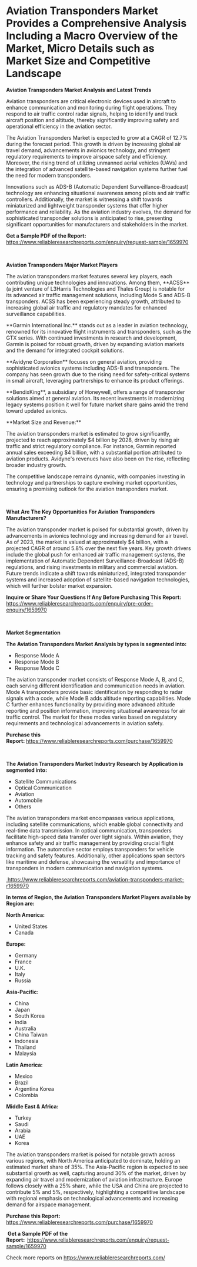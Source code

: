 <p><h1>Aviation Transponders Market Provides a Comprehensive Analysis Including a Macro Overview of the Market, Micro Details such as Market Size and Competitive Landscape</h1></p><p><strong>Aviation Transponders Market Analysis and Latest Trends</strong></p>
<p><p>Aviation transponders are critical electronic devices used in aircraft to enhance communication and monitoring during flight operations. They respond to air traffic control radar signals, helping to identify and track aircraft position and altitude, thereby significantly improving safety and operational efficiency in the aviation sector. </p><p>The Aviation Transponders Market is expected to grow at a CAGR of 12.7% during the forecast period. This growth is driven by increasing global air travel demand, advancements in avionics technology, and stringent regulatory requirements to improve airspace safety and efficiency. Moreover, the rising trend of utilizing unmanned aerial vehicles (UAVs) and the integration of advanced satellite-based navigation systems further fuel the need for modern transponders. </p><p>Innovations such as ADS-B (Automatic Dependent Surveillance–Broadcast) technology are enhancing situational awareness among pilots and air traffic controllers. Additionally, the market is witnessing a shift towards miniaturized and lightweight transponder systems that offer higher performance and reliability. As the aviation industry evolves, the demand for sophisticated transponder solutions is anticipated to rise, presenting significant opportunities for manufacturers and stakeholders in the market.</p></p>
<p><strong>Get a Sample PDF of the Report:&nbsp;</strong> <a href="https://www.reliableresearchreports.com/enquiry/request-sample/1659970?utm_campaign=2480&utm_medium=2&utm_source=Github&utm_content=ia&utm_term=20022025&utm_id=aviation-transponders">https://www.reliableresearchreports.com/enquiry/request-sample/1659970</a></p>
<p>&nbsp;</p>
<p><strong>Aviation Transponders Major Market Players</strong></p>
<p><p>The aviation transponders market features several key players, each contributing unique technologies and innovations. Among them, **ACSS** (a joint venture of L3Harris Technologies and Thales Group) is notable for its advanced air traffic management solutions, including Mode S and ADS-B transponders. ACSS has been experiencing steady growth, attributed to increasing global air traffic and regulatory mandates for enhanced surveillance capabilities.</p><p>**Garmin International Inc.** stands out as a leader in aviation technology, renowned for its innovative flight instruments and transponders, such as the GTX series. With continued investments in research and development, Garmin is poised for robust growth, driven by expanding aviation markets and the demand for integrated cockpit solutions.</p><p>**Avidyne Corporation** focuses on general aviation, providing sophisticated avionics systems including ADS-B and transponders. The company has seen growth due to the rising need for safety-critical systems in small aircraft, leveraging partnerships to enhance its product offerings.</p><p>**BendixKing**, a subsidiary of Honeywell, offers a range of transponder solutions aimed at general aviation. Its recent investments in modernizing legacy systems position it well for future market share gains amid the trend toward updated avionics.</p><p>**Market Size and Revenue:**</p><p>The aviation transponders market is estimated to grow significantly, projected to reach approximately $4 billion by 2028, driven by rising air traffic and strict regulatory compliance. For instance, Garmin reported annual sales exceeding $4 billion, with a substantial portion attributed to aviation products. Avidyne's revenues have also been on the rise, reflecting broader industry growth.</p><p>The competitive landscape remains dynamic, with companies investing in technology and partnerships to capture evolving market opportunities, ensuring a promising outlook for the aviation transponders market.</p></p>
<p>&nbsp;</p>
<p><strong>What Are The Key Opportunities For Aviation Transponders Manufacturers?</strong></p>
<p><p>The aviation transponder market is poised for substantial growth, driven by advancements in avionics technology and increasing demand for air travel. As of 2023, the market is valued at approximately $4 billion, with a projected CAGR of around 5.8% over the next five years. Key growth drivers include the global push for enhanced air traffic management systems, the implementation of Automatic Dependent Surveillance-Broadcast (ADS-B) regulations, and rising investments in military and commercial aviation. Future trends indicate a shift towards miniaturized, integrated transponder systems and increased adoption of satellite-based navigation technologies, which will further bolster market expansion.</p></p>
<p><strong>Inquire or Share Your Questions If Any Before Purchasing This Report:</strong> <a href="https://www.reliableresearchreports.com/enquiry/pre-order-enquiry/1659970?utm_campaign=2480&utm_medium=2&utm_source=Github&utm_content=ia&utm_term=20022025&utm_id=aviation-transponders">https://www.reliableresearchreports.com/enquiry/pre-order-enquiry/1659970</a></p>
<p>&nbsp;</p>
<p><strong>Market Segmentation</strong></p>
<p><strong>The Aviation Transponders Market Analysis by types is segmented into:</strong></p>
<p><ul><li>Response Mode A</li><li>Response Mode B</li><li>Response Mode C</li></ul></p>
<p><p>The aviation transponder market consists of Response Mode A, B, and C, each serving different identification and communication needs in aviation. Mode A transponders provide basic identification by responding to radar signals with a code, while Mode B adds altitude reporting capabilities. Mode C further enhances functionality by providing more advanced altitude reporting and position information, improving situational awareness for air traffic control. The market for these modes varies based on regulatory requirements and technological advancements in aviation safety.</p></p>
<p><strong>Purchase this Report:&nbsp;</strong><a href="https://www.reliableresearchreports.com/purchase/1659970?utm_campaign=2480&utm_medium=2&utm_source=Github&utm_content=ia&utm_term=20022025&utm_id=aviation-transponders">https://www.reliableresearchreports.com/purchase/1659970</a></p>
<p>&nbsp;</p>
<p><strong>The Aviation Transponders Market Industry Research by Application is segmented into:</strong></p>
<p><ul><li>Satellite Communications</li><li>Optical Communication</li><li>Aviation</li><li>Automobile</li><li>Others</li></ul></p>
<p><p>The aviation transponders market encompasses various applications, including satellite communications, which enable global connectivity and real-time data transmission. In optical communication, transponders facilitate high-speed data transfer over light signals. Within aviation, they enhance safety and air traffic management by providing crucial flight information. The automotive sector employs transponders for vehicle tracking and safety features. Additionally, other applications span sectors like maritime and defense, showcasing the versatility and importance of transponders in modern communication and navigation systems.</p></p>
<p><a href="https://www.reliableresearchreports.com/aviation-transponders-market-r1659970?utm_campaign=2480&utm_medium=2&utm_source=Github&utm_content=ia&utm_term=20022025&utm_id=aviation-transponders">&nbsp;https://www.reliableresearchreports.com/aviation-transponders-market-r1659970</a></p>
<p><strong>In terms of Region, the Aviation Transponders Market Players available by Region are:</strong></p>
<p>
    <p> <strong> North America: </strong>
        <ul>
            <li>United States</li>
            <li>Canada</li>
        </ul>
        </p> 
    <p> <strong> Europe: </strong>
        <ul>
            <li>Germany</li>
            <li>France</li>
            <li>U.K.</li>
            <li>Italy</li>
            <li>Russia</li>
        </ul>
        </p> 
    <p> <strong> Asia-Pacific: </strong>
        <ul>
            <li>China</li>
            <li>Japan</li>
            <li>South Korea</li>
            <li>India</li>
            <li>Australia</li>
            <li>China Taiwan</li>
            <li>Indonesia</li>
            <li>Thailand</li>
            <li>Malaysia</li>
        </ul>
        </p> 
    <p> <strong> Latin America: </strong>
        <ul>
            <li>Mexico</li>
            <li>Brazil</li>
            <li>Argentina Korea</li>
            <li>Colombia</li>
        </ul>
        </p> 
    <p> <strong> Middle East & Africa: </strong>
        <ul>
            <li>Turkey</li>
            <li>Saudi</li>
            <li>Arabia</li>
            <li>UAE</li>
            <li>Korea</li>
        </ul>
    </p>
    </p>
<p><p>The aviation transponders market is poised for notable growth across various regions, with North America anticipated to dominate, holding an estimated market share of 35%. The Asia-Pacific region is expected to see substantial growth as well, capturing around 30% of the market, driven by expanding air travel and modernization of aviation infrastructure. Europe follows closely with a 25% share, while the USA and China are projected to contribute 5% and 5%, respectively, highlighting a competitive landscape with regional emphasis on technological advancements and increasing demand for airspace management.</p></p>
<p><strong>Purchase this Report: </strong><a href="https://www.reliableresearchreports.com/purchase/1659970?utm_campaign=2480&utm_medium=2&utm_source=Github&utm_content=ia&utm_term=20022025&utm_id=aviation-transponders">https://www.reliableresearchreports.com/purchase/1659970</a></p>
<p>&nbsp;<strong>Get a Sample PDF of the Report:&nbsp;&nbsp;</strong><a href="https://www.reliableresearchreports.com/enquiry/request-sample/1659970?utm_campaign=2480&utm_medium=2&utm_source=Github&utm_content=ia&utm_term=20022025&utm_id=aviation-transponders">https://www.reliableresearchreports.com/enquiry/request-sample/1659970</a></p>
<p><strong></strong></p>
<p>Check more reports on <a href="https://www.reliableresearchreports.com/?utm_campaign=2480&utm_medium=2&utm_source=Github&utm_content=ia&utm_term=20022025&utm_id=aviation-transponders">https://www.reliableresearchreports.com/</a></p>